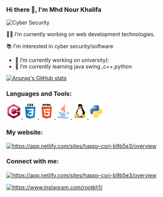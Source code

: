 ### Hi there 👋, I'm Mhd Nour Khalifa

![Cyber Security](https://lh3.googleusercontent.com/ogw/ADea4I47UCz0MEvOv4LbnEaPTnxKD5T8zzinZdcGE7mKAw=s83-c-mo)

👨‍💻 I’m currently working on web development technologies.

📚 I'm interested in cyber security/software

- 🔭 I’m currently working on university(: 
- 🌱 I’m currently learning java swing ,c++,python

[![Anurag's GitHub stats](https://github-readme-stats.vercel.app/api?username=rootkh)](https://github.com/anuraghazra/github-readme-stats)








<h3 align="left">Languages and Tools:</h3>
<p align="left"> <a href="https://www.w3schools.com/cpp/" target="_blank" rel="noreferrer"> <img src="https://raw.githubusercontent.com/devicons/devicon/master/icons/cplusplus/cplusplus-original.svg" alt="cplusplus" width="40" height="40"/> </a> <a href="https://www.w3schools.com/css/" target="_blank" rel="noreferrer"> <img src="https://raw.githubusercontent.com/devicons/devicon/master/icons/css3/css3-original-wordmark.svg" alt="css3" width="40" height="40"/> </a> <a href="https://www.w3.org/html/" target="_blank" rel="noreferrer"> <img src="https://raw.githubusercontent.com/devicons/devicon/master/icons/html5/html5-original-wordmark.svg" alt="html5" width="40" height="40"/> </a> <a href="https://www.java.com" target="_blank" rel="noreferrer"> <img src="https://raw.githubusercontent.com/devicons/devicon/master/icons/java/java-original.svg" alt="java" width="40" height="40"/> </a> <a href="https://www.linux.org/" target="_blank" rel="noreferrer"> <img src="https://raw.githubusercontent.com/devicons/devicon/master/icons/linux/linux-original.svg" alt="linux" width="40" height="40"/> </a> <a href="https://www.python.org" target="_blank" rel="noreferrer"> <img src="https://raw.githubusercontent.com/devicons/devicon/master/icons/python/python-original.svg" alt="python" width="40" height="40"/> </a> </p>



<h3 align="left">My website:</h3>
<p align="left">
<a href="/https://app.netlify.com/sites/happy-cori-b9b5e3/overview" target="blank"><img align="center" src="https://raw.githubusercontent.com/rahuldkjain/github-profile-readme-generator/master/src/images/icons/Social/rss.svg" alt="https://app.netlify.com/sites/happy-cori-b9b5e3/overview" height="30" width="40" /></a>
</p>




<h3 align="left">Connect with me:</h3>
<p align="left">
 <a href="/https://app.netlify.com/sites/happy-cori-b9b5e3/overview" target="blank"><img align="center" src="https://raw.githubusercontent.com/rahuldkjain/github-profile-readme-generator/master/src/images/icons/Social/rss.svg" alt="https://app.netlify.com/sites/happy-cori-b9b5e3/overview" height="30" width="40" /></a>
</p>

<a href="https://instagram.com/https://www.instagram.com/rootkh1/" target="blank"><img align="center" src="https://raw.githubusercontent.com/rahuldkjain/github-profile-readme-generator/master/src/images/icons/Social/instagram.svg" alt="https://www.instagram.com/rootkh1/" height="30" width="40" /></a>
</p>











 




